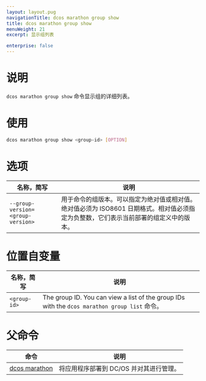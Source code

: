 ```yaml
---
layout: layout.pug
navigationTitle: dcos marathon group show
title: dcos marathon group show
menuWeight: 21
excerpt: 显示组列表

enterprise: false
---
```



# 说明
`dcos marathon group show` 命令显示组的详细列表。

# 使用

```bash
dcos marathon group show <group-id> [OPTION]
```

# 选项

| 名称，简写 | 说明 |
|---------|-------------|
| `--group-version=<group-version>` | 用于命令的组版本。可以指定为绝对值或相对值。绝对值必须为 ISO8601 日期格式。相对值必须指定为负整数，它们表示当前部署的组定义中的版本。|

# 位置自变量

| 名称，简写 | 说明 |
|---------|-------------|
| `<group-id>`   |  The group ID. You can view a list of the group IDs with the `dcos marathon group list` 命令。|

# 父命令

| 命令 | 说明 |
|---------|-------------|
| [dcos marathon](/1.11/cli/command-reference/dcos-marathon/) | 将应用程序部署到 DC/OS 并对其进行管理。|

